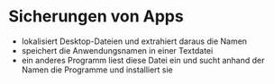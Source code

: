# Sicherungen von Apps
- lokalisiert Desktop-Dateien und extrahiert daraus die Namen
- speichert die Anwendungsnamen in einer Textdatei
- ein anderes Programm liest diese Datei ein und sucht anhand der Namen die Programme und installiert sie
